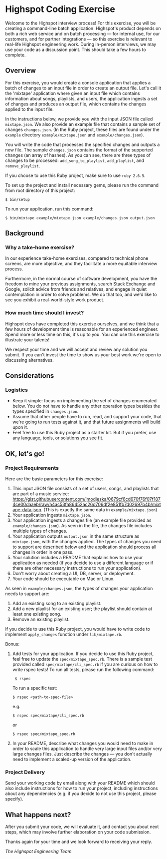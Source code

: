 Highspot Coding Exercise
===================================

Welcome to the Highspot interview process! For this exercise, you will be creating a command-line batch application. Highspot's product depends on both a rich web service and on batch processing — for internal use, for our customers, and for partner integrations — so this exercise is relevant to real-life Highspot engineering work. During in-person interviews, we may use your code as a discussion point. This should take a few hours to complete.

## Overview

For this exercise, you would create a console application that applies a batch of changes to an input file in order to create an output file. Let's call it the 'mixtape' application where given an input file which contains information about songs, playlists, and users, the application ingests a set of changes and produces an output file, which contains the changes applied to the input file. 

In the instructions below, we provide you with the input JSON file called `mixtape.json`. We also provide an example file that contains a sample set of changes `changes.json`. (In the Ruby project, these files are found under the `example` directory `example/mixtape.json` and `example/changes.json`).

You will write the code that processes the specified changes and outputs a new file. The sample `changes.json` contains the format of the supported changes (an array of hashes). As you can see, there are three types of changes to be processed: `add_song_to_playlist`, `add_playlist`, and `remove_playlist`. 


 If you choose to use this Ruby project, make sure to use `ruby 2.6.5`.

 To set up the project and install necessary gems, please run the command from root directory of this project: 

    $ bin/setup

 To run your application, run this command:

    $ bin/mixtape example/mixtape.json example/changes.json output.json


## Background

### Why a take-home exercise?

In our experience take-home exercises, compared to technical phone screens, are more objective, and they facilitate a more equitable interview process.

Furthermore, in the normal course of software development, you have the freedom to mine your previous assignments, search Stack Exchange and Google, solicit advice from friends and relatives, and engage in quiet contemplation in order to solve problems. We do that too, and we'd like to see you exhibit a real-world-style work product.

### How much time should I invest?

Highspot devs have completed this exercise ourselves, and we think that a few hours of development time is reasonable for an experienced engineer. Spend more or less time on this, it's up to you. You can use this exercise to illustrate your talents!

We respect your time and we will accept and review any solution you submit. If you can't invest the time to show us your best work we're open to discussing alternatives.

## Considerations

### Logistics

  * Keep it simple: focus on implementing the set of changes enumerated below. You do not have to handle any other operation types besides the types specified in `changes.json`. 
  * Assume that other people have to run, read, and support your code, that we're going to run tests against it, and that future assignments will build upon it.
  * Feel free to use this Ruby project as a starter kit. But if you prefer, use any language, tools, or solutions you see fit.

## OK, let's go!

### Project Requirements

Here are the basic parameters for this exercise:

  1. This input JSON file consists of a set of users, songs, and playlists that are part of a music service: https://gist.githubusercontent.com/jmodjeska/0679cf6cd670f76f07f1874ce00daaeb/raw/a4ac53fa86452ac26d706df2e851fb7d02697b4b/mixtape-data.json. (This is exactly the same data in `example/mixtape.json`)
  1. Your application ingests `mixtape.json`.
  1. Your application ingests a changes file (an example file provided as `example/changes.json`). As seen in the file, the changes file includes multiple types of changes.
  1. Your application outputs `output.json` in the same structure as `mixtape.json`, with the changes applied. The types of changes you need to support are described below and the application should process all changes in order in one pass.
  1. Your solution includes a README that explains how to use your application as needed (if you decide to use a different language or if there are other necessary instructions to run your application).
  1. Don't worry about creating a UI, DB, server, or deployment.
  1. Your code should be executable on Mac or Linux.

As seen in `example/changes.json`, the types of changes your application needs to support are:

  1. Add an existing song to an existing playlist.
  1. Add a new playlist for an existing user; the playlist should contain at least one existing song.
  1. Remove an existing playlist.

If you decide to use this Ruby project, you would have to write code to implement `apply_changes` function under `lib/mixtape.rb`. 

Bonus:
  1. Add tests for your application. If you decide to use this Ruby project, feel free to update the `spec/mixtape_spec.rb`. There is a sample test provided called `spec/mixtape/cli_spec.rb` if you are curious on how to write rspec tests! 
     To run all tests, please run the following command:

          $ rspec
     
     To run a specific test:
     
         $ rspec <path-to-spec-file>
     
      e.g.
     
         $ rspec spec/mixtape/cli_spec.rb 
 
      or

         $ rspec spec/mixtape_spec.rb
    
  1. In your README, describe what changes you would need to make in order to scale this application to handle very large input files and/or very large changes files. Just describe the changes — you don't actually need to implement a scaled-up version of the application.

### Project Delivery

Send your working code by email along with your README which should also include instructions for how to run your project, including instructions about any dependencies (e.g. if you decide to not use this project, please specify).  

## What happens next?

After you submit your code, we will evaluate it, and contact you about next steps, which may involve further elaboration on your code submission.

Thanks again for your time and we look forward to receiving your reply.

_The Highspot Engineering Team_
